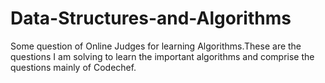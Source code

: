 # Data-Structures-and-Algorithms
Some question of Online Judges for learning Algorithms.These are the questions I am solving to learn the important algorithms and comprise the questions mainly of Codechef.
